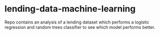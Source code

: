 # lending-data-machine-learning
Repo contains an analysis of a lending dataset which performs a logistic regression and random trees classifier to see which model performs better.
